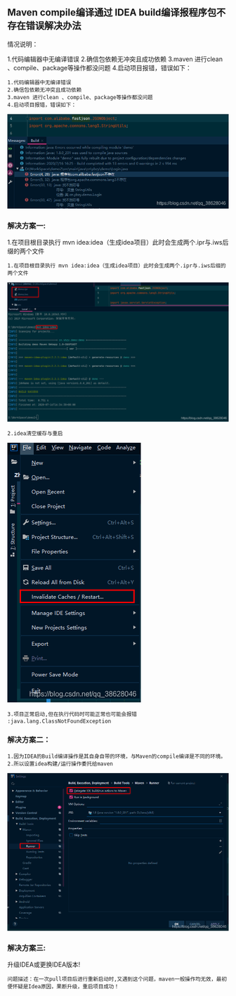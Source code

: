 

## Maven compile编译通过 IDEA build编译报程序包不存在错误解决办法

情况说明：

1.代码编辑器中无编译错误
2.确信包依赖无冲突且成功依赖
3.maven 进行clean 、compile、package等操作都没问题
4.启动项目报错，错误如下：

  


    1.代码编辑器中无编译错误
    2.确信包依赖无冲突且成功依赖
    3.maven 进行clean 、compile、package等操作都没问题
    4.启动项目报错，错误如下：


![img](%E5%B8%B8%E8%A7%81%E9%97%AE%E9%A2%98.assets/20200717112807869.png)

### 解决方案一:

1.在项目根目录执行 mvn idea:idea（生成idea项目）此时会生成两个.ipr与.iws后缀的两个文件

  


    1.在项目根目录执行 mvn idea:idea（生成idea项目）此时会生成两个.ipr与.iws后缀的两个文件


![img](%E5%B8%B8%E8%A7%81%E9%97%AE%E9%A2%98.assets/20200717112807939.png)

  


    2.idea清空缓存与重启

![在这里插入图片描述](%E5%B8%B8%E8%A7%81%E9%97%AE%E9%A2%98.assets/20200717112720900.png)




    3.项目正常启动,但在执行代码时可能正常也可能会报错 :java.lang.ClassNotFoundException

### 解决方案二：

    1.因为IDEA的Build编译操作是其自身自带的环境，与Maven的compile编译是不同的环境。
    2.所以设置idea构建/运行操作委托给maven

![在这里插入图片描述](%E5%B8%B8%E8%A7%81%E9%97%AE%E9%A2%98.assets/20200717112807872.png)

### 解决方案三:	

升级IDEA或更换IDEA版本!

    问题描述：在一次pull项目后进行重新启动时,又遇到这个问题，maven一般操作均无效，最初便怀疑是Idea原因，果断升级，重启项目成功！
